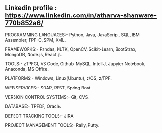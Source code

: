 Linkedin profile : https://www.linkedin.com/in/atharva-shanware-770b852a6/
----------------------------------------------------------------------------------------------
PROGRAMMING LANGUAGES:-   Python, Java, JavaScript, SQL, IBM Assembler, TPF-C, SPM, XML. 

FRAMEWORKS:-   Pandas, NLTK, OpenCV, Scikit-Learn, BootStrap, MongoDB, Node.js, React.js.

TOOLS:-   zTPFGI, VS Code, Github, MySQL, IntelliJ, Jupyter Notebook, Anaconda, MS Office.

PLATFORMS:-   Windows, Linux(Ubuntu), z/OS, z/TPF.

WEB SERVICES:-   SOAP, REST, Spring Boot.

VERSION CONTROL SYSTEMS:-   Git, CVS.

DATABASE:-   TPFDF, Oracle.

DEFECT TRACKING TOOLS:-   JIRA.

PROJECT MANAGEMENT TOOLS:-   Rally, Putty. 
